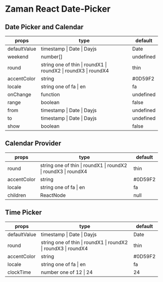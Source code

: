 # Zaman React Date-Picker

## Date Picker and Calendar

| props        | type                                                                           | default   |
|--------------|--------------------------------------------------------------------------------|-----------|
| defaultValue | timestamp &#124; Date &#124; Dayjs                                             | Date      |
| weekend      | number[]                                                                       | undefined |
| round        | string one of thin &#124; roundX1 &#124; roundX2 &#124; roundX3 &#124; roundX4 | thin      |
| accentColor  | string                                                                         | #0D59F2   |
| locale       | string one of fa &#124; en                                                     | fa        |
| onChange     | function                                                                       | undefined |
| range        | boolean                                                                        | false     |
| from         | timestamp &#124; Date &#124; Dayjs                                             | undefined |
| to           | timestamp &#124; Date &#124; Dayjs                                             | undefined |
| show         | boolean                                                                        | false     |


## Calendar Provider

| props       | type                                                                           | default |
|-------------|--------------------------------------------------------------------------------|---------|
| round       | string one of thin &#124; roundX1 &#124; roundX2 &#124; roundX3 &#124; roundX4 | thin    |
| accentColor | string                                                                         | #0D59F2 |
| locale      | string one of fa &#124; en                                                     | fa      |
| children    | ReactNode                                                                      | null    |



## Time Picker

| props        | type                                                                           | default |
|--------------|--------------------------------------------------------------------------------|---------|
| defaultValue | timestamp &#124; Date &#124; Dayjs                                             | Date    |
| round        | string one of thin &#124; roundX1 &#124; roundX2 &#124; roundX3 &#124; roundX4 | thin    |
| accentColor  | string                                                                         | #0D59F2 |
| locale       | string one of fa &#124; en                                                     | fa      |
| clockTime    | number one of 12 &#124; 24                                                     | 24      |

